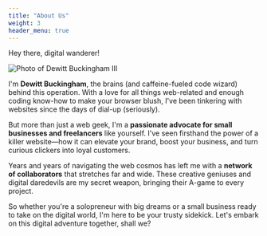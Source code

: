 ```yaml
---
title: "About Us"
weight: 3
header_menu: true
---
```

Hey there, digital wanderer!

![Photo of Dewitt Buckingham III](https://cdn.zerodaedal.us/2024.03.17%20-%20Profile%20Picture.png)

I'm **Dewitt Buckingham**, the brains (and caffeine-fueled code wizard) behind this operation. With a love for all things web-related and enough coding know-how to make your browser blush, I've been tinkering with websites since the days of dial-up (seriously).

But more than just a web geek, I'm a **passionate advocate for small businesses and freelancers** like yourself. I've seen firsthand the power of a killer website—how it can elevate your brand, boost your business, and turn curious clickers into loyal customers.

Years and years of navigating the web cosmos has left me with a **network of collaborators** that stretches far and wide. These creative geniuses and digital daredevils are my secret weapon, bringing their A-game to every project.


So whether you're a solopreneur with big dreams or a small business ready to take on the digital world, I'm here to be your trusty sidekick. Let's embark on this digital adventure together, shall we?